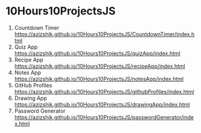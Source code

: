 # 10Hours10ProjectsJS

1. Countdown Timer https://azizshik.github.io/10Hours10ProjectsJS/CountdownTimer/index.html <br>
2. Quiz App https://azizshik.github.io/10Hours10ProjectsJS/quizApp/index.html <br>
3. Recipe App https://azizshik.github.io/10Hours10ProjectsJS/recipeApp/index.html <br>
4. Notes App https://azizshik.github.io/10Hours10ProjectsJS/notesApp/index.html <br>
5. GitHub Profiles https://azizshik.github.io/10Hours10ProjectsJS/githubProfiles/index.html <br>
6. Drawing App https://azizshik.github.io/10Hours10ProjectsJS/drawingApp/index.html <br>
7. Password Generator https://azizshik.github.io/10Hours10ProjectsJS/passwordGenerator/index.html <br>
